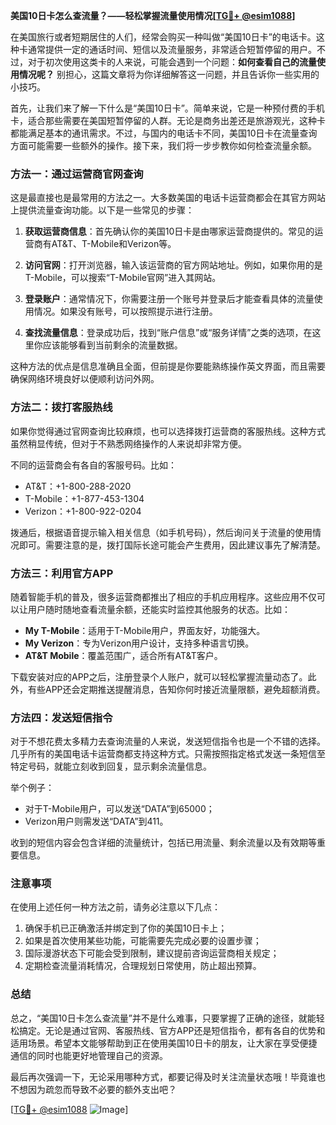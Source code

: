 **美国10日卡怎么查流量？——轻松掌握流量使用情况[[TG💪+ @esim1088](https://t.me/s/esim1088)]**

在美国旅行或者短期居住的人们，经常会购买一种叫做“美国10日卡”的电话卡。这种卡通常提供一定的通话时间、短信以及流量服务，非常适合短暂停留的用户。不过，对于初次使用这类卡的人来说，可能会遇到一个问题：**如何查看自己的流量使用情况呢？** 别担心，这篇文章将为你详细解答这一问题，并且告诉你一些实用的小技巧。

首先，让我们来了解一下什么是“美国10日卡”。简单来说，它是一种预付费的手机卡，适合那些需要在美国短暂停留的人群。无论是商务出差还是旅游观光，这种卡都能满足基本的通讯需求。不过，与国内的电话卡不同，美国10日卡在流量查询方面可能需要一些额外的操作。接下来，我们将一步步教你如何检查流量余额。

### 方法一：通过运营商官网查询

这是最直接也是最常用的方法之一。大多数美国的电话卡运营商都会在其官方网站上提供流量查询功能。以下是一些常见的步骤：

1. **获取运营商信息**：首先确认你的美国10日卡是由哪家运营商提供的。常见的运营商有AT&T、T-Mobile和Verizon等。
   
2. **访问官网**：打开浏览器，输入该运营商的官方网站地址。例如，如果你用的是T-Mobile，可以搜索“T-Mobile官网”进入其网站。

3. **登录账户**：通常情况下，你需要注册一个账号并登录后才能查看具体的流量使用情况。如果没有账号，可以按照提示进行注册。

4. **查找流量信息**：登录成功后，找到“账户信息”或“服务详情”之类的选项，在这里你应该能够看到当前剩余的流量数据。

这种方法的优点是信息准确且全面，但前提是你要能熟练操作英文界面，而且需要确保网络环境良好以便顺利访问外网。

### 方法二：拨打客服热线

如果你觉得通过官网查询比较麻烦，也可以选择拨打运营商的客服热线。这种方式虽然稍显传统，但对于不熟悉网络操作的人来说却非常方便。

不同的运营商会有各自的客服号码。比如：
- AT&T：+1-800-288-2020
- T-Mobile：+1-877-453-1304
- Verizon：+1-800-922-0204

拨通后，根据语音提示输入相关信息（如手机号码），然后询问关于流量的使用情况即可。需要注意的是，拨打国际长途可能会产生费用，因此建议事先了解清楚。

### 方法三：利用官方APP

随着智能手机的普及，很多运营商都推出了相应的手机应用程序。这些应用不仅可以让用户随时随地查看流量余额，还能实时监控其他服务的状态。比如：

- **My T-Mobile**：适用于T-Mobile用户，界面友好，功能强大。
- **My Verizon**：专为Verizon用户设计，支持多种语言切换。
- **AT&T Mobile**：覆盖范围广，适合所有AT&T客户。

下载安装对应的APP之后，注册登录个人账户，就可以轻松掌握流量动态了。此外，有些APP还会定期推送提醒消息，告知你何时接近流量限额，避免超额消费。

### 方法四：发送短信指令

对于不想花费太多精力去查询流量的人来说，发送短信指令也是一个不错的选择。几乎所有的美国电话卡运营商都支持这种方式。只需按照指定格式发送一条短信至特定号码，就能立刻收到回复，显示剩余流量信息。

举个例子：
- 对于T-Mobile用户，可以发送“DATA”到65000；
- Verizon用户则需发送“DATA”到411。

收到的短信内容会包含详细的流量统计，包括已用流量、剩余流量以及有效期等重要信息。

### 注意事项

在使用上述任何一种方法之前，请务必注意以下几点：
1. 确保手机已正确激活并绑定到了你的美国10日卡上；
2. 如果是首次使用某些功能，可能需要先完成必要的设置步骤；
3. 国际漫游状态下可能会受到限制，建议提前咨询运营商相关规定；
4. 定期检查流量消耗情况，合理规划日常使用，防止超出预算。

### 总结

总之，“美国10日卡怎么查流量”并不是什么难事，只要掌握了正确的途径，就能轻松搞定。无论是通过官网、客服热线、官方APP还是短信指令，都有各自的优势和适用场景。希望本文能够帮助到正在使用美国10日卡的朋友，让大家在享受便捷通信的同时也能更好地管理自己的资源。

最后再次强调一下，无论采用哪种方式，都要记得及时关注流量状态哦！毕竟谁也不想因为疏忽而导致不必要的额外支出吧？

[[TG💪+ @esim1088](https://t.me/s/esim1088) ![Image](https://i.postimg.cc/4NQfJmqS/Snipaste-2025-05-13-00-14-12.png)]